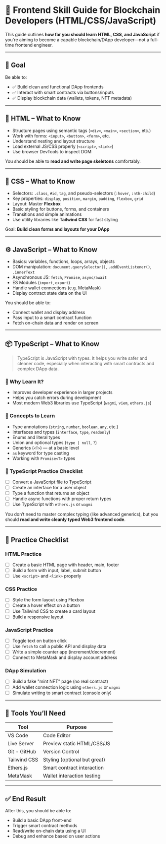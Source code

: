 # 📘 Frontend Skill Guide for Blockchain Developers (HTML/CSS/JavaScript)

This guide outlines **how far you should learn HTML, CSS, and JavaScript** if you're aiming to become a capable blockchain/DApp developer—not a full-time frontend engineer.

---

## 📌 Goal

Be able to:

- ✅ Build clean and functional DApp frontends
- ✅ Interact with smart contracts via buttons/inputs
- ✅ Display blockchain data (wallets, tokens, NFT metadata)

---

## 🧱 HTML – What to Know

- Structure pages using semantic tags (`<div>`, `<main>`, `<section>`, etc.)
- Work with forms: `<input>`, `<button>`, `<form>`, etc.
- Understand nesting and layout structure
- Load external JS/CSS properly (`<script>`, `<link>`)
- Use browser DevTools to inspect DOM

You should be able to **read and write page skeletons** comfortably.

---

## 🎨 CSS – What to Know

- Selectors: `.class`, `#id`, `tag`, and pseudo-selectors (`:hover`, `:nth-child`)
- Key properties: `display`, `position`, `margin`, `padding`, `flexbox`, `grid`
- Layout: Master **Flexbox**
- Basic styling for buttons, forms, and containers
- Transitions and simple animations
- Use utility libraries like **Tailwind CSS** for fast styling

Goal: **Build clean forms and layouts for your DApp**

---

## ⚙️ JavaScript – What to Know

- Basics: variables, functions, loops, arrays, objects
- DOM manipulation: `document.querySelector()`, `.addEventListener()`, `.innerText`
- Asynchronous JS: `fetch`, `Promise`, `async/await`
- ES Modules (`import`, `export`)
- Handle wallet connections (e.g. MetaMask)
- Display contract state data on the UI

You should be able to:

- Connect wallet and display address
- Pass input to a smart contract function
- Fetch on-chain data and render on screen

---

## 📦 TypeScript – What to Know

> TypeScript is JavaScript with types. It helps you write safer and cleaner code, especially when interacting with smart contracts and complex DApp data.

### 📌 Why Learn It?

- Improves developer experience in larger projects
- Helps you catch errors during development
- Most modern Web3 libraries use TypeScript (`wagmi`, `viem`, `ethers.js`)

### 🧠 Concepts to Learn

- Type annotations (`string`, `number`, `boolean`, `any`, etc.)
- Interfaces and types (`interface`, `type`, `readonly`)
- Enums and literal types
- Union and optional types (`type | null`, `?`)
- Generics (`<T>`) — at a basic level
- `as` keyword for type casting
- Working with `Promise<T>` types

### 🧪 TypeScript Practice Checklist

- [ ] Convert a JavaScript file to TypeScript
- [ ] Create an interface for a user object
- [ ] Type a function that returns an object
- [ ] Handle async functions with proper return types
- [ ] Use TypeScript with `ethers.js` or `wagmi`

You don’t need to master complex typing (like advanced generics), but you should **read and write cleanly typed Web3 frontend code**.

---

## 🧪 Practice Checklist

### HTML Practice

- [ ] Create a basic HTML page with header, main, footer
- [ ] Build a form with input, label, submit button
- [ ] Use `<script>` and `<link>` properly

### CSS Practice

- [ ] Style the form layout using Flexbox
- [ ] Create a hover effect on a button
- [ ] Use Tailwind CSS to create a card layout
- [ ] Build a responsive layout

### JavaScript Practice

- [ ] Toggle text on button click
- [ ] Use `fetch` to call a public API and display data
- [ ] Write a simple counter app (increment/decrement)
- [ ] Connect to MetaMask and display account address

### DApp Simulation

- [ ] Build a fake "mint NFT" page (no real contract)
- [ ] Add wallet connection logic using `ethers.js` or `wagmi`
- [ ] Simulate writing to smart contract (console only)

---

## 🧰 Tools You’ll Need

| Tool        | Purpose                       |
|-------------|-------------------------------|
| VS Code     | Code Editor                   |
| Live Server | Preview static HTML/CSS/JS    |
| Git + GitHub| Version Control               |
| Tailwind CSS| Styling (optional but great)  |
| Ethers.js   | Smart contract interaction    |
| MetaMask    | Wallet interaction testing     |

---

## ✅ End Result

After this, you should be able to:

- Build a basic DApp front-end
- Trigger smart contract methods
- Read/write on-chain data using a UI
- Debug and enhance based on user actions
